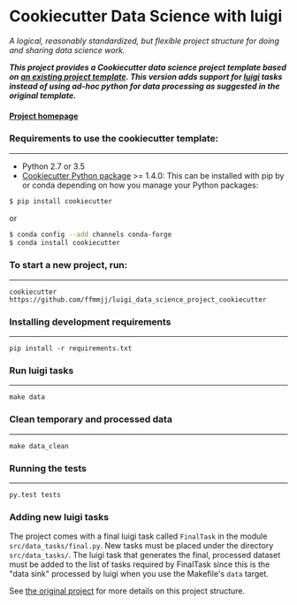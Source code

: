 # Cookiecutter Data Science with luigi

_A logical, reasonably standardized, but flexible project structure for doing and sharing data science work._

***This project provides a Cookiecutter data science project template based on [an existing project template](https://github.com/drivendata/cookiecutter-data-science). This version adds support for [luigi](https://github.com/spotify/luigi) tasks instead of using ad-hoc python for data processing as suggested in the original template.***


#### [Project homepage](http://drivendata.github.io/cookiecutter-data-science/)


### Requirements to use the cookiecutter template:
-----------
 - Python 2.7 or 3.5
 - [Cookiecutter Python package](http://cookiecutter.readthedocs.org/en/latest/installation.html) >= 1.4.0: This can be installed with pip by or conda depending on how you manage your Python packages:

``` bash
$ pip install cookiecutter
```

or

``` bash
$ conda config --add channels conda-forge
$ conda install cookiecutter
```

### To start a new project, run:
------------

    cookiecutter https://github.com/ffmmjj/luigi_data_science_project_cookiecutter

### Installing development requirements
------------

    pip install -r requirements.txt

### Run luigi tasks
------------

    make data

### Clean temporary and processed data
------------
    make data_clean 
    
### Running the tests
------------

    py.test tests

### Adding new luigi tasks
The project comes with a final luigi task called `FinalTask` in the module `src/data_tasks/final.py`.
New tasks must be placed under the directory `src/data_tasks/`. The luigi task that generates the final, processed dataset must be added to the list of tasks required by FinalTask since this is the "data sink" processed by luigi when you use the Makefile's `data` target.

See [the original project](https://github.com/drivendata/cookiecutter-data-science) for more details on this project structure.
